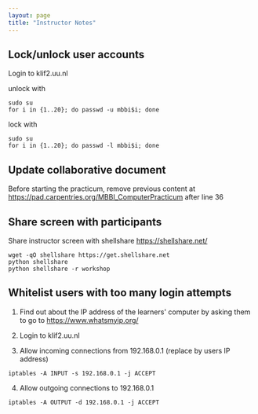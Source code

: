 ```yaml
---
layout: page
title: "Instructor Notes"
---
```


## Lock/unlock user accounts

Login to klif2.uu.nl

unlock with
```
sudo su
for i in {1..20}; do passwd -u mbbi$i; done
```

lock with
```
sudo su
for i in {1..20}; do passwd -l mbbi$i; done
```

## Update collaborative document

Before starting the practicum, remove previous content at https://pad.carpentries.org/MBBI_ComputerPracticum after line 36


## Share screen with participants

Share instructor screen with shellshare https://shellshare.net/
```
wget -qO shellshare https://get.shellshare.net
python shellshare
python shellshare -r workshop
```

## Whitelist users with too many login attempts


1. Find out about the IP address of the learners' computer by asking them to go to https://www.whatsmyip.org/

2. Login to klif2.uu.nl

3. Allow incoming connections from 192.168.0.1 (replace by users IP address)

```
iptables -A INPUT -s 192.168.0.1 -j ACCEPT
```
4. Allow outgoing connections to 192.168.0.1

```
iptables -A OUTPUT -d 192.168.0.1 -j ACCEPT
```

